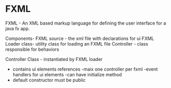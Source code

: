 # FXML
FXML - An XML based markup language for defining the user interface for a java fx app. 

Components-
FXML source - the xml file with declarations for ui
FXML Loader class- utility class for loading an FXML file
Controller - class responsible for behaviors

Controller Class - instantiated  by FXML loader
- contains ui elements references
-maix one controller per fxml
-event handlers for ui elements
-can have initialize method 
- default constructor must be public
